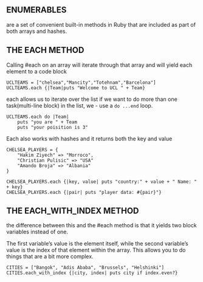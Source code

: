## ENUMERABLES
are a set of convenient built-in methods in Ruby that are included as part of both arrays and hashes.


## THE EACH METHOD
Calling #each on an array will iterate through that array and will yield each element to a code block
```
UCLTEAMS = ["chelsea","Mancity","Totehnam","Barcelona"]
UCLTEAMS.each {|Team|puts "Welcome to UCL " + Team}

```
each allows us to iterate over the list
if we want to do more than one task(multi-line block) in the list, we - use a `do ...end` loop.
```
UCLTEAMS.each do |Team|
    puts "you are " + Team
    puts "your poisition is 3"
```

Each also works with hashes and it returns both the key and value
```
CHELSEA_PLAYERS = {
    "Hakim Ziyech" => "Morroco",
    "Christian Pulisic" => "USA"
    "Amando Broja" => "Albania"
}

CHELSEA_PLAYERS.each {|key, value| puts "country:" + value + " Name: " + key}
CHELSEA_PLAYERS.each {|pair| puts "player data: #{pair}"}
```

## THE EACH_WITH_INDEX METHOD
the difference between this and the #each method is that it yields two block variables instead of one.

 The first variable’s value is the element itself, while the second variable’s value is the index of that element within the array. This allows you to do things that are a bit more complex.

```
CITIES = ["Bangok", "Adis Ababa", "Brussels", "Helshinki"]
CITIES.each_with_index {|city, index| puts city if index.even?}
```